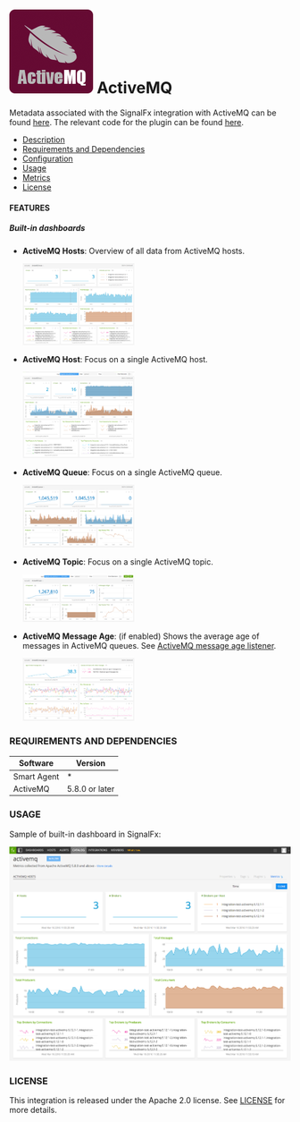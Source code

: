 # ![](./img/integrations_activemq.png) ActiveMQ

Metadata associated with the SignalFx integration with ActiveMQ can be found <a target="_blank" href="https://github.com/signalfx/integrations/tree/release/activemq">here</a>. The relevant code for the plugin can be found <a target="_blank" href="https://github.com/signalfx/activemq-integration">here</a>.

- [Description](#description)
- [Requirements and Dependencies](#requirements-and-dependencies)
- [Configuration](#configuration)
- [Usage](#usage)
- [Metrics](#metrics)
- [License](#license)

#### FEATURES

##### Built-in dashboards

- **ActiveMQ Hosts**: Overview of all data from ActiveMQ hosts.

  [<img src='./img/dashboard_activemq_hosts.png' width=200px>](./img/dashboard_activemq_hosts.png)

- **ActiveMQ Host**: Focus on a single ActiveMQ host.

  [<img src='./img/dashboard_activemq_host.png' width=200px>](./img/dashboard_activemq_host.png)

- **ActiveMQ Queue**: Focus on a single ActiveMQ queue.

  [<img src='./img/dashboard_activemq_queue.png' width=200px>](./img/dashboard_activemq_queue.png)

- **ActiveMQ Topic**: Focus on a single ActiveMQ topic.

  [<img src='./img/dashboard_activemq_topic.png' width=200px>](./img/dashboard_activemq_topic.png)

- **ActiveMQ Message Age**: (if enabled) Shows the average age of messages in ActiveMQ queues. See [ActiveMQ message age listener](https://github.com/signalfx/integrations/tree/master/amq-message-age)[](sfx_link:amq-message-age).

  [<img src='./img/dashboard_activemq_messageage.png' width=200px>](./img/dashboard_activemq_messageage.png)

### REQUIREMENTS AND DEPENDENCIES

| Software    | Version        |
|-------------|----------------|
| Smart Agent |       *        |
| ActiveMQ    | 5.8.0 or later |

### USAGE

Sample of built-in dashboard in SignalFx:

![](././img/dashboard_activemq.png)

### LICENSE

This integration is released under the Apache 2.0 license. See [LICENSE](./LICENSE) for more details.

